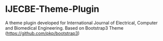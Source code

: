 # IJECBE-Theme-Plugin
A theme plugin developed for International Journal of Electrical, Computer and Biomedical Engineering. Based on Bootstrap3 Theme (https://github.com/pkp/bootstrap3)
